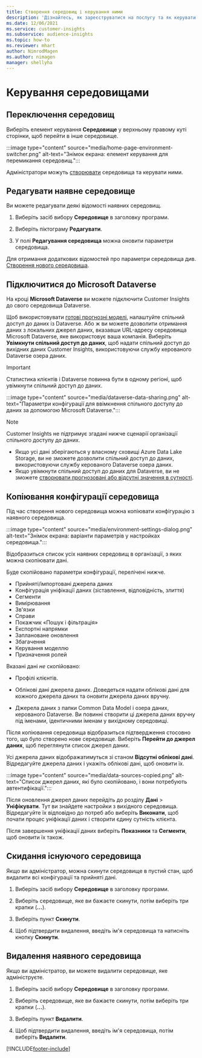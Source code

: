 ```yaml
---
title: Створення середовищ і керування ними
description: 'Дізнайтесь, як зареєструватися на послугу та як керувати середовищами.'
ms.date: 12/06/2021
ms.service: customer-insights
ms.subservice: audience-insights
ms.topic: how-to
ms.reviewer: mhart
author: NimrodMagen
ms.author: nimagen
manager: shellyha
---
```


# <a name="manage-environments"></a>Керування середовищами



## <a name="switch-environments"></a>Переключення середовищ

Виберіть елемент керування **Середовище** у верхньому правому куті сторінки, щоб перейти в інше середовище.

:::image type="content" source="media/home-page-environment-switcher.png" alt-text="Знімок екрана: елемент керування для перемикання середовищ.":::

Адміністратори можуть [створювати](create-environment.md) середовища та керувати ними.

## <a name="edit-an-existing-environment"></a>Редагувати наявне середовище

Ви можете редагувати деякі відомості наявних середовищ.

1.  Виберіть засіб вибору **Середовище** в заголовку програми.

2.  Виберіть піктограму **Редагувати**.

3. У полі **Редагування середовища** можна оновити параметри середовища.

Для отримання додаткових відомостей про параметри середовища див. [Створення нового середовища](create-environment.md).

## <a name="connect-to-microsoft-dataverse"></a>Підключитися до Microsoft Dataverse
   
На кроці **Microsoft Dataverse** ви можете підключити Customer Insights до свого середовища Dataverse.

Щоб використовувати [готові прогнозні моделі](predictions-overview.md#out-of-box-models), налаштуйте спільний доступ до даних із Dataverse. Або ж ви можете дозволити отримання даних з локальних джерел даних, вказавши URL-адресу середовища Microsoft Dataverse, яке використовує ваша компанія. Виберіть **Увімкнути спільний доступ до даних**, щоб надати спільний доступ до вихідних даних Customer Insights, використовуючи службу керованого Dataverse озера даних.

> [!IMPORTANT]
> Статистика клієнтів і Dataverse повинна бути в одному регіоні, щоб увімкнути спільний доступ до даних.

:::image type="content" source="media/dataverse-data-sharing.png" alt-text="Параметри конфігурації для ввімкнення спільного доступу до даних за допомогою Microsoft Dataverse.":::

> [!NOTE]
> Customer Insights не підтримує згадані нижче сценарії організації спільного доступу до даних.
> - Якщо усі дані зберігаються у власному сховищі Azure Data Lake Storage, ви не зможете дозволити спільний доступ до даних, використовуючи службу керованого Dataverse озера даних.
> - Якщо увімкнути спільний доступ до даних для Dataverse, ви не зможете [створювати прогнозовані або відсутні значення в сутності](predictions.md).

## <a name="copy-the-environment-configuration"></a>Копіювання конфігурації середовища

Під час створення нового середовища можна копіювати конфігурацію з наявного середовища. 

:::image type="content" source="media/environment-settings-dialog.png" alt-text="Знімок екрана: варіанти параметрів у настройках середовища.":::

Відобразиться список усіх наявних середовищ в організації, з яких можна скопіювати дані.

Буде скопійовано параметри конфігурації, перелічені нижче.

- Прийняті/імпортовані джерела даних
- Конфігурація уніфікації даних (зіставлення, відповідність, злиття)
- Сегменти
- Вимірювання
- Зв'язки
- Справи
- Покажчик «Пошук і фільтрація»
- Експортні напрямки
- Заплановане оновлення
- Збагачення
- Керування моделлю
- Призначення ролей

Вказані дані *не* скопійовано:

- Профілі клієнтів.
- Облікові дані джерела даних. Доведеться надати облікові дані для кожного джерела даних та оновити джерела даних вручну.

- Джерела даних з папки Common Data Model і озера даних, керованого Dataverse. Ви повинні створити ці джерела даних вручну під іменами, ідентичними іменам у вихідному середовищі.

Після копіювання середовища відобразиться підтвердження стосовно того, що було створено нове середовище. Виберіть **Перейти до джерел даних**, щоб переглянути список джерел даних.

Усі джерела даних відображатимуться зі станом **Відсутні облікові дані**. Відредагуйте джерела даних і укажіть облікові дані, щоб оновити їх.

:::image type="content" source="media/data-sources-copied.png" alt-text="Список джерел даних, які було скопійовано, і вони потребують автентифікації.":::

Після оновлення джерел даних перейдіть до розділу **Дані** > **Уніфікувати**. Тут ви знайдете настройки з вихідного середовища. Відредагуйте їх відповідно до потреб або виберіть **Виконати**, щоб почати процес уніфікації даних і створити єдину сутність клієнта.

Після завершення уніфікації даних виберіть **Показники** та **Сегменти**, щоб оновити їх також.

## <a name="reset-an-existing-environment"></a>Скидання існуючого середовища

Якщо ви адміністратор, можна скинути середовище в пустий стан, щоб видалити всі конфігурації та прийняті дані.

1.  Виберіть засіб вибору **Середовище** в заголовку програми. 

2.  Виберіть середовище, яке ви бажаєте скинути, потім виберіть три крапки (**...**). 

3. Виберіть пункт **Скинути**. 

4.  Щоб підтвердити видалення, введіть ім'я середовища та натисніть кнопку **Скинути**.

## <a name="delete-an-existing-environment"></a>Видалення наявного середовища

Якщо ви адміністратор, ви можете видалити середовище, яке адмініструєте.

1.  Виберіть засіб вибору **Середовище** в заголовку програми.

2.  Виберіть середовище, яке ви бажаєте скинути, потім виберіть три крапки (**...**). 

3. Виберіть пункт **Видалити**. 

4.  Щоб підтвердити видалення, введіть ім'я середовища, потім виберіть **Видалити**.


[!INCLUDE[footer-include](../includes/footer-banner.md)]
